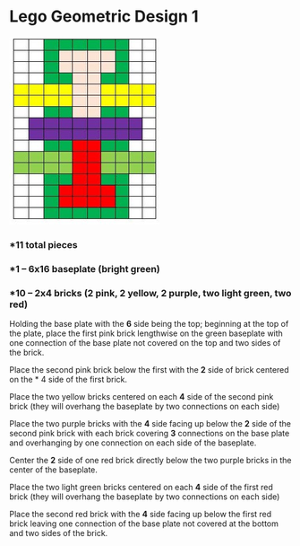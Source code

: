 # Lego Geometric Design 1

![Picture](https://github.com/JackieParker99/Lego-Geometric-Design-1/blob/master/Image1.jpg)


###  *11 total pieces  
###  *1 – 6x16 baseplate (bright green) 
###  *10 – 2x4 bricks (2 pink, 2 yellow, 2 purple, two light green, two red) 
 
Holding the base plate with the **6** side being the top; beginning at the top of the plate, place the first pink brick lengthwise on the green baseplate with one connection of the base plate not covered on the top and two sides of the brick. 

Place the second pink brick below the first with the **2** side of brick centered on the * 4 side of the first brick. 

Place the two yellow bricks centered on each **4** side of the second pink brick (they will overhang the baseplate by two connections on each side) 

Place the two purple bricks with the **4** side facing up below the **2** side of the second pink brick with each brick covering **3** connections on the base plate and overhanging by one connection on each side of the baseplate. 

Center the **2** side of one red brick directly below the two purple bricks in the center of the baseplate. 

Place the two light green bricks centered on each **4** side of the first red brick (they will overhang the baseplate by two connections on each side) 

Place the second red brick with the **4** side facing up below the first red brick leaving one connection of the base plate not covered at the bottom and two sides of the brick.   

 
